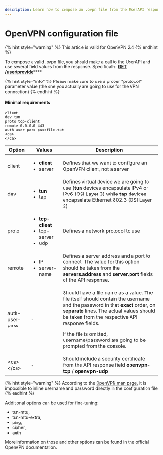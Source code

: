 ```yaml
---
description: Learn how to compose an .ovpn file from the UserAPI responses
---
```


# OpenVPN configuration file

{% hint style="warning" %}
This article is valid for OpenVPN 2.4
{% endhint %}

To compose a valid .ovpn file, you should make a call to the UserAPI and use several field values from the response. Specifically: [**GET /user/provide**](https://anchorfreepartner.github.io/apidocs/user.html#get-/user/provide)****

{% hint style="info" %}
Please make sure to use a proper "protocol" parameter value (the one you actually are going to use for the VPN connection)
{% endhint %}

#### Minimal requirements

```
client
dev tun
proto tcp-client
remote 0.0.0.0 443
auth-user-pass passfile.txt
<ca>
</ca>
```

| Option         | Values                                                                       | Description                                                                                                                                                                                                                                                                                                                                                     |
| -------------- | ---------------------------------------------------------------------------- | --------------------------------------------------------------------------------------------------------------------------------------------------------------------------------------------------------------------------------------------------------------------------------------------------------------------------------------------------------------- |
| client         | <ul><li><strong>client</strong></li><li>server</li></ul>                     | Defines that we want to configure an OpenVPN client, not a server                                                                                                                                                                                                                                                                                               |
| dev            | <ul><li><strong>tun</strong></li><li>tap</li></ul>                           | Defines virtual device we are going to use (**tun** devices encapsulate IPv4 or IPv6 (OSI Layer 3) while **tap** devices encapsulate Ethernet 802.3 (OSI Layer 2)                                                                                                                                                                                               |
| proto          | <ul><li><strong>tcp-client</strong></li><li>tcp-server</li><li>udp</li></ul> | Defines a network protocol to use                                                                                                                                                                                                                                                                                                                               |
| remote         | <ul><li>IP</li><li>server-name</li></ul>                                     | Defines a server address and a port to connect. The value for this option should be taken from the **servers.address** and **server.port** fields of the API response.                                                                                                                                                                                          |
| auth-user-pass | -                                                                            | <p>Should have a file name as a value. The file itself should contain the username and the password in that <strong>exact</strong> order, on <strong>separate</strong> lines. The actual values should be taken from the respective API response fields. </p><p></p><p>If the file is omitted, username/password are going to be prompted from the console.</p> |
| \<ca>\</ca>    | -                                                                            | Should include a security certificate from the API response field **openvpn-tcp** / **openvpn-udp**                                                                                                                                                                                                                                                             |

{% hint style="warning" %}
According to the [OpenVPN man page](https://community.openvpn.net/openvpn/wiki/Openvpn24ManPage?\_\_cf\_chl\_jschl\_tk\_\_=pmd\_DpFO2k2lNzrI96Ei.BPoyQDjjQR.r5fmJIOiwVAMChU-1631540713-0-gqNtZGzNAfujcnBszQm9), it is impossible to inline username and password directly in the configuration file
{% endhint %}

Additional options can be used for fine-tuning:

* tun-mtu,&#x20;
* tun-mtu-extra,&#x20;
* ping,&#x20;
* cipher,&#x20;
* auth&#x20;

More information on those and other options can be found in the official OpenVPN documentation.
